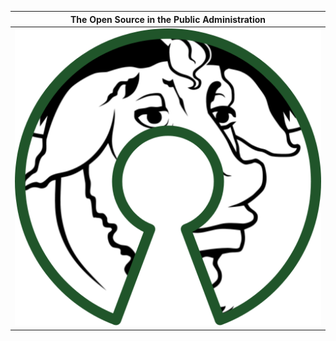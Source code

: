 | The Open Source in the Public Administration |
| :---: |
| ![](/assets/500px-free_software_and_open_source_software_composite_logo.svg.png) |



